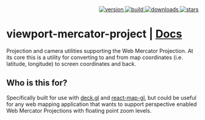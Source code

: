 <p align="right">
  <a href="https://npmjs.org/package/viewport-mercator-project">
    <img src="https://img.shields.io/npm/v/viewport-mercator-project.svg?style=flat-square" alt="version" />
  </a>
  <a href="https://travis-ci.org/uber/viewport-mercator-project">
    <img src="https://img.shields.io/travis/uber/viewport-mercator-project/master.svg?style=flat-square" alt="build" />
  </a>
  <a href="https://npmjs.org/package/viewport-mercator-project">
    <img src="https://img.shields.io/npm/dm/viewport-mercator-project.svg?style=flat-square" alt="downloads" />
  </a>
  <a href="http://starveller.sigsev.io/uber/viewport-mercator-project">
    <img src="http://starveller.sigsev.io/api/repos/uber/viewport-mercator-project/badge" alt="stars" />
  </a>
</p>

# viewport-mercator-project | [Docs](http://uber-common.github.io/viewport-mercator-project/#/documentation/overview)

Projection and camera utilities supporting the Web Mercator Projection. At its core this is a utility for converting to and from map coordinates (i.e. latitude, longitude) to screen coordinates and back.

## Who is this for?

Specifically built for use with [deck.gl](https://github.com/uber/deck.gl) and [react-map-gl](https://github.com/uber/react-map-gl), but could be useful for any web mapping application that wants to support perspective enabled Web Mercator Projections with floating point zoom levels.
